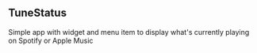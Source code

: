 ## TuneStatus
Simple app with widget and menu item to display what's currently playing on Spotify or Apple Music
